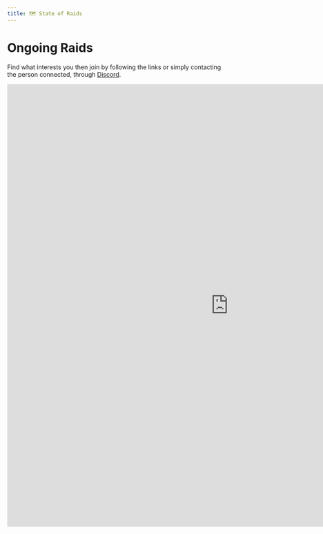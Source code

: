 ```yaml
---
title: 🗺️ State of Raids
---
```

# Ongoing Raids

Find what interests you then join by following the links or simply contacting the person connected, through [Discord](https://discord.gg/Hf54gd8).

<iframe width="1024" height="1024" src="https://miro.com/app/embed/o9J_ksFmLEI=/?" frameborder="0" scrolling="no" allowfullscreen></iframe>

